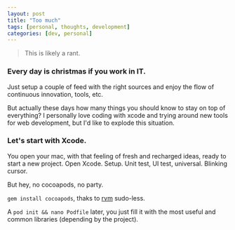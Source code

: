```yaml
---
layout: post
title: "Too much"
tags: [personal, thoughts, development]
categories: [dev, personal]
---
```


>This is likely a rant.

### Every day is christmas if you work in IT.
Just setup a couple of feed with the right sources and enjoy the flow of continuous innovation, tools, etc.  

But actually these days how many things you should know to stay on top of everything?  I personally love coding with xcode and trying around new tools for web development, but I'd like to explode this situation.

### Let's start with Xcode.

You open your mac, with that feeling of fresh and recharged ideas, ready to start a new project. Open Xcode. Setup. Unit test, UI test, universal. Blinking cursor.

But hey, no cocoapods, no party.

`gem install cocoapods`, thaks to [rvm]() sudo-less.

A `pod init && nano Podfile` later, you just fill it with the most useful and common libraries (depending by the project).
